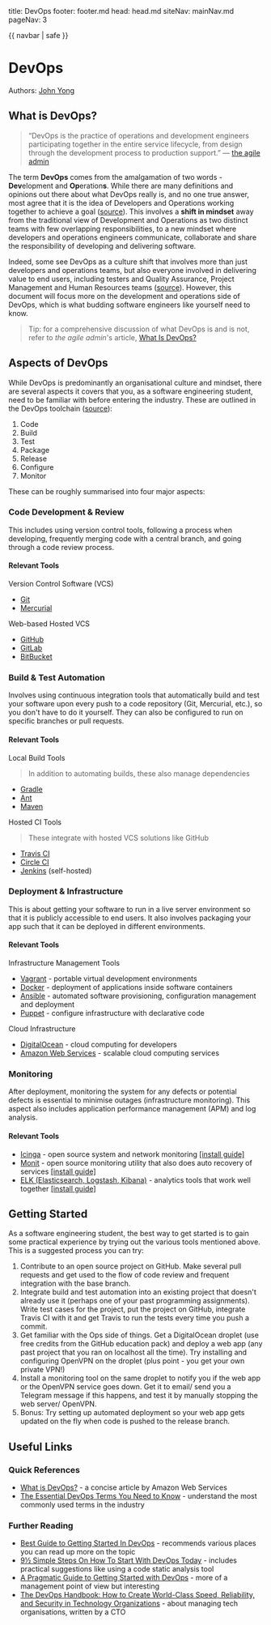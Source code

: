 <frontmatter>
  title: DevOps
  footer: footer.md
  head: head.md
  siteNav: mainNav.md
  pageNav: 3
</frontmatter>

{{ navbar | safe }}

<div class="website-content">

# DevOps

Authors: [John Yong](https://github.com/whipermr5)

## What is DevOps?

> &ldquo;DevOps is the practice of operations and development engineers participating together in the entire service lifecycle, from design through the development process to production support.&rdquo; &mdash; [the agile admin](https://theagileadmin.com/what-is-devops/)

The term **DevOps** comes from the amalgamation of two words - **Dev**elopment and **Op**eration**s**. While there are many definitions and opinions out there about what DevOps really is, and no one true answer, most agree that it is the idea of Developers and Operations working together to achieve a goal ([source](https://blog.xebialabs.com/2015/04/23/best-guide-to-getting-started-in-devops/)). This involves a **shift in mindset** away from the traditional view of Development and Operations as two distinct teams with few overlapping responsibilities, to a new mindset where developers and operations engineers communicate, collaborate and share the responsibility of developing and delivering software.

Indeed, some see DevOps as a culture shift that involves more than just developers and operations teams, but also everyone involved in delivering value to end users, including testers and Quality Assurance, Project Management and Human Resources teams ([source](http://blog.nwcadence.com/devops-culture-not-team/)). However, this document will focus more on the development and operations side of DevOps, which is what budding software engineers like yourself need to know.

> Tip: for a comprehensive discussion of what DevOps is and is not, refer to *the agile admin*'s article, [What Is DevOps?](https://theagileadmin.com/what-is-devops/)

## Aspects of DevOps

While DevOps is predominantly an organisational culture and mindset, there are several aspects it covers that you, as a software engineering student, need to be familiar with before entering the industry. These are outlined in the DevOps toolchain ([source](https://en.wikipedia.org/wiki/DevOps#DevOps_toolchain)):

1. Code
2. Build
3. Test
4. Package
5. Release
6. Configure
7. Monitor

These can be roughly summarised into four major aspects:

### Code Development & Review

This includes using version control tools, following a process when developing, frequently merging code with a central branch, and going through a code review process.

#### Relevant Tools

Version Control Software (VCS)

- [Git](https://git-scm.com/)
- [Mercurial](https://www.mercurial-scm.org/)

Web-based Hosted VCS

- [GitHub](https://github.com/)
- [GitLab](https://about.gitlab.com/)
- [BitBucket](https://bitbucket.org/)

### Build & Test Automation

Involves using continuous integration tools that automatically build and test your software upon every push to a code repository (Git, Mercurial, etc.), so you don't have to do it yourself. They can also be configured to run on specific branches or pull requests.

#### Relevant Tools

Local Build Tools
> In addition to automating builds, these also manage dependencies

- [Gradle](https://gradle.org/)
- [Ant](http://ant.apache.org/)
- [Maven](https://maven.apache.org/)

Hosted CI Tools
> These integrate with hosted VCS solutions like GitHub

- [Travis CI](https://travis-ci.org/)
- [Circle CI](https://circleci.com/)
- [Jenkins](https://jenkins.io/) (self-hosted)

### Deployment & Infrastructure

This is about getting your software to run in a live server environment so that it is publicly accessible to end users. It also involves packaging your app such that it can be deployed in different environments.

#### Relevant Tools

Infrastructure Management Tools

- [Vagrant](https://www.vagrantup.com/) - portable virtual development environments
- [Docker](https://www.docker.com/) - deployment of applications inside software containers
- [Ansible](https://www.ansible.com/) - automated software provisioning, configuration management and deployment
- [Puppet](https://puppet.com/) - configure infrastructure with declarative code

Cloud Infrastructure

- [DigitalOcean](https://www.digitalocean.com/) - cloud computing for developers
- [Amazon Web Services](https://aws.amazon.com/) - scalable cloud computing services

### Monitoring

After deployment, monitoring the system for any defects or potential defects is essential to minimise outages (infrastructure monitoring). This aspect also includes application performance management (APM) and log analysis.

#### Relevant Tools

- [Icinga](https://www.icinga.com/) - open source system and network monitoring [[install guide]](https://www.digitalocean.com/community/tutorials/how-to-use-icinga-to-monitor-your-servers-and-services-on-ubuntu-14-04)
- [Monit](https://mmonit.com/monit/) - open source monitoring utility that also does auto recovery of services [[install guide]](https://www.digitalocean.com/community/tutorials/lemp-stack-monitoring-with-monit-on-ubuntu-14-04)
- [ELK (Elasticsearch, Logstash, Kibana)](https://www.elastic.co/products) - analytics tools that work well together [[install guide]](https://www.digitalocean.com/community/tutorials/how-to-install-elasticsearch-logstash-and-kibana-elk-stack-on-ubuntu-14-04)

## Getting Started

As a software engineering student, the best way to get started is to gain some practical experience by trying out the various tools mentioned above. This is a suggested process you can try:

1. Contribute to an open source project on GitHub. Make several pull requests and get used to the flow of code review and frequent integration with the base branch.
2. Integrate build and test automation into an existing project that doesn't already use it (perhaps one of your past programming assignments). Write test cases for the project, put the project on GitHub, integrate Travis CI with it and get Travis to run the tests every time you push a commit.
3. Get familiar with the Ops side of things. Get a DigitalOcean droplet (use free credits from the GitHub education pack) and deploy a web app (any past project that you ran on localhost all the time). Try installing and configuring OpenVPN on the droplet (plus point - you get your own private VPN!)
4. Install a monitoring tool on the same droplet to notify you if the web app or the OpenVPN service goes down. Get it to email/ send you a Telegram message if this happens, and test it by manually stopping the web server/ OpenVPN.
5. Bonus: Try setting up automated deployment so your web app gets updated on the fly when code is pushed to the release branch.

## Useful Links

### Quick References
- [What is DevOps?](https://aws.amazon.com/devops/what-is-devops/) - a concise article by Amazon Web Services
- [The Essential DevOps Terms You Need to Know](https://blog.xebialabs.com/2016/03/21/essential-devops-terms/) - understand the most commonly used terms in the industry

### Further Reading
- [Best Guide to Getting Started In DevOps](https://blog.xebialabs.com/2015/04/23/best-guide-to-getting-started-in-devops/) - recommends various places you can read up more on the topic
- [9½ Simple Steps On How To Start With DevOps Today](https://devops.com/9%C2%BD-simple-steps-start-devops-today/) - includes practical suggestions like using a code static analysis tool
- [A Pragmatic Guide to Getting Started with DevOps](http://www.ca.com/us/lpg/~/media/Files/eBooks/a-pragmatic-guide-to-getting-started-with-devops.pdf) - more of a management point of view but interesting
- [The DevOps Handbook: How to Create World-Class Speed, Reliability, and Security in Technology Organizations](https://books.google.com.sg/books/about/The_Devops_Handbook.html?id=XrQcrgEACAAJ) - about managing tech organisations, written by a CTO
</div>
